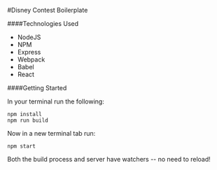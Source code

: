 #Disney Contest Boilerplate

####Technologies Used

  * NodeJS
  * NPM
  * Express
  * Webpack
  * Babel
  * React

####Getting Started

In your terminal run the following:

```shell
npm install
npm run build
```

Now in a new terminal tab run:

```shell
npm start
```

Both the build process and server have watchers -- no need to reload!
